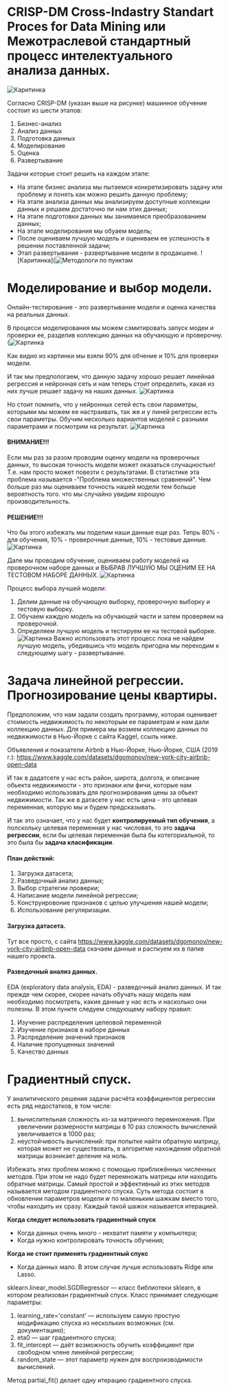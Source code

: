 # CRISP-DM Cross-Indastry Standart Proces for Data Mining или Межотраслевой стандартный процесс интелектуального анализа данных.
![Каритинка](https://github.com/CherniySN/Machine-learning-process-CRISP-DM/blob/main/CRISP-DM_Process_Diagram%20(1).png)

Согласно CRISP-DM (указан выше на рисунке) машинное обучение состоит из шести этапов:
1. Бизнес-анализ
2. Анализ данных
3. Подготовка данных
4. Моделирование
5. Оценка
6. Развертывание

Задачи которые стоит решить на каждом этапе:
- На этапе бизнес анализа мы пытаемся конкретизировать задачу или проблему и понять как можно решить данную проблему;
- На этапе анализа данных мы анализируем доступные коллекции данных и решаем достаточно ли нам этих данных;
- На этапе подготовки данных мы занимаемся преобразованием данных;
- На этапе моделирования мы обуаем модель;
- После оцениваем лучшую модель и оцениваем ее успешность в решении поставленной задачи;
- Этап развертывания - развертывание модели в продакшене.
![Каритинка](![Методологи по пунктам](https://github.com/CherniySN/Machine-learning-process-CRISP-DM/blob/main/CRISP%20-%20DM.jpg)

# Моделирование и выбор модели.
Онлайн-тестирование - это развертывание модели и оценка качества на реальных данных.

В процесси моделирования мы можем сэмитировать запуск модеи и проверки ее, разделив коллекцию данных на обучающую и проверочну.
(![Картинка](https://github.com/CherniySN/Machine-learning-process-CRISP-DM/blob/main/%D0%94%D0%B5%D0%BB%D0%B5%D0%BD%D0%B8%D0%B5%20%D0%BD%D0%B0%D0%B1%D0%BE%D1%80%D0%B0%20%D0%B4%D0%B0%D0%BD%D0%BD%D1%8B%D1%85.jpg)

Как видно из картинки мы взяли 90% для обчение и 10% для проверки модели. 

И так мы предпологаем, что данную задачу хорошо решает линейная регрессия и нейронная сеть и нам теперь стоит определить, какая из них лучше решает задачу на наших данных.
![Картинка](https://github.com/CherniySN/Machine-learning-process-CRISP-DM/blob/main/%D0%9E%D0%B1%D1%83%D1%87%D0%B5%D0%BD%D0%B8%D0%B5%20%D0%BD%D0%B0%D0%B1%D0%BE%D1%80%D0%B0%20%D0%B4%D0%B0%D0%BD%D0%BD%D1%8B%D1%85.jpg)

Но стоит помнить, что у нейронных сетей есть свои параметры, которыми мы можем ее настраивать, так же и у линей регрессии есть свои параметры. Обучим несколько вариантов моделей с разными параметрами и посмотрим на результат.
![Картинка](https://github.com/CherniySN/Machine-learning-process-CRISP-DM/blob/main/%D0%92%D1%8B%D0%B1%D0%BE%D1%80%20%D0%BF%D0%B0%D1%80%D0%B0%D0%BC%D0%B5%D1%82%D1%80%D0%BE%D0%B2%20%D0%B8%20%D0%BE%D0%B1%D1%83%D1%87%D0%B5%D0%BD%D0%B8%D0%B5.jpg)

#### ВНИМАНИЕ!!!
Если мы раз за разом проводим оценку модели на проверочных данных, то высокая точность модели может оказаться случацностью! Т.е. нам просто может повезти с результатами.
В статистике эта проблема называется -"Проблема множественных сравнений". Чем больше раз мы оцениваем точность нашей модели тем больше вероятность того. что мы случайно увидим хорошую производительность.
#### РЕШЕНИЕ!!!
Что бы этого избежать мы поделим наши данные еще раз. Тепрь 80% - для обучения, 10% - проверочные данные, 10% - тестовые данные.
![Картинка](https://github.com/CherniySN/Machine-learning-process-CRISP-DM/blob/main/%D0%92%D1%8B%D0%B4%D0%B5%D0%BB%D0%B5%D0%BD%D0%B8%D0%B5%20%D1%82%D0%B5%D1%81%D1%82%D0%BE%D0%B2%D0%BE%D0%B9%20%D1%87%D0%B0%D1%82%D0%B8.jpg)

Дале мы проводим обучение, оцениваем работу моделей на проверочном наборе данных и ВЫБРАВ ЛУЧШУЮ МЫ ОЦЕНИМ ЕЕ НА ТЕСТОВОМ НАБОРЕ ДАННЫХ.
![Картинка](https://github.com/CherniySN/Machine-learning-process-CRISP-DM/blob/main/%D0%A2%D0%B5%D1%81%D1%82%D0%B8%D1%80%D0%BE%D0%B2%D0%B0%D0%BD%D0%B8%D0%B5%20%D0%BB%D1%83%D1%87%D1%88%D0%B5%D0%B9%20%D0%BC%D0%BE%D0%B4%D0%B5%D0%BB%D0%B8.jpg)

Процесс выбора лучшей модели:
1. Делим данные на обучающую выборку, проверочную выборку и тестовую выборку.
2. Обучаем каждую модель на обучающей части и затем проверяем на проверочной.
3. Определяем лучшую модель и тестируем ее на тестовой выборке.
![Картинка](https://github.com/CherniySN/Machine-learning-process-CRISP-DM/blob/main/%D0%9F%D1%80%D0%BE%D1%86%D0%B5%D1%81%D1%81%20%D0%B2%D1%8B%D0%B1%D0%BE%D1%80%D0%B0%20%D0%BC%D0%BE%D0%B4%D0%B5%D0%BB%D0%B8.jpg)
Важно использовать этот процесс пока не найдем лучшую модель, убедившись что модель пригодна мы переходим к следующему шагу - развертывание.

# Задача линейной регрессии. Прогнозирование цены квартиры.

Предположим, что нам задали создать программу, которая оценивает стоимость недвижимость по некоторым ее параметрам и нам дали коллекцию данных.
Для примера мы возмем коллекцию данных по недвижимости в Нью-Йорке с сайта Kaggel, ссыль ниже.

Объявления и показатели Airbnb в Нью-Йорке, Нью-Йорке, США (2019 г.): https://www.kaggle.com/datasets/dgomonov/new-york-city-airbnb-open-data

И так в дадатсете у нас есть район, широта, долгота, и описание обьекта недвижимости - это признаки или фичи, которые нам необходимо использовать для прогнозирования цены за обьект недвижимости. Так же в датасете у нас есть цена - это целевая переменная, которую мы и будем предсказывать.

И так это означает, что у нас будет **контролируемый тип обучения**, а полскольку целевая переменная у нас числовая, то это **задача регрессии**, если бы целевая переменная была бы котегориальной, то это была бы **задача класификации**.


#### План действий:
1. Загрузка датасета;
2. Разведочный анализ данных;
3. Выбор стратегии проверки;
4. Написание модели линейной регрессии;
5. Конструировоние признаков с целью улучшения нашей модели;
6. Использование регуляризации.

#### Загрузка датасета.

Тут все просто, с сайта https://www.kaggle.com/datasets/dgomonov/new-york-city-airbnb-open-data скачаем данные и распкуем их в папке нашего проекта. 

#### Разведочный анализ данных.

EDA (exploratory data analysis, EDA) - разведочный анализ данных. И так прежде чем скорее, скорее начать обучать нашу модель нам необходимо посмотреть, какие данные у нас есть и насколько они полезны. В этом пункте следуем следующему набору правил:

1. Изучение распределения целеовой переменной
2. Изучение признаков в наборе данных
3. Распределение значений признаков
4. Наличие пропущенных значений
5. Качество данных

# Градиентный спуск.

У аналитического решения задачи расчёта коэффициентов регрессии есть ряд недостатков, в том числе:

1. вычислительная сложность из-за матричного перемножения. При увеличении размерности матрицы в 10 раз сложность вычислений увеличивается в 1000 раз;
2. неустойчивость вычислений: при попытке найти обратную матрицу, которая может не существовать, в алгоритме нахождения обратной матрицы возникает деление на ноль.

Избежать этих проблем можно с помощью приближённых численных методов. При этом не надо будет перемножать матрицы или находить обратные матрицы. Самый простой и эффективный из этих методов называется методом градиентного спуска. Суть метода состоит в обновлении параметров модели 𝑤 по маленьким шажкам вместо того, чтобы находить их сразу. Каждый такой шажок называется итерацией.

**Когда следует использовать градиентный спуск** 
* Когда данных очень много - нехватит памяти у компьютера;
* Когда нужно контролировать точность обучения;
  
**Когда не стоит применять градиентный спукс**
* Когда данных мало. В этом случае лучше использовать Ridge или Lasso.

sklearn.linear_model.SGDRegressor — класс библиотеки sklearn, в котором реализован градиентный спуск. Класс принимает следующие параметры:

1. learning_rate='constant' — используем самую простую модификацию спуска из нескольких возможных (см. документацию);
2. eta0 — шаг градиентного спуска;
3. fit_intercept — даёт возможность обучить коэффициент при свободном члене линейной регрессии;
4. random_state — этот параметр нужен для воспроизводимости вычислений.

Метод partial_fit() делает одну итерацию градиентного спуска.



